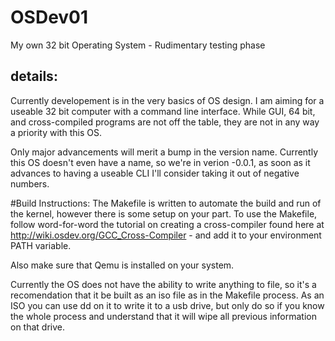 # OSDev01
My own 32 bit Operating System - Rudimentary testing phase
##
## details:
Currently developement is in the very basics of OS design. I am aiming for a useable 32 bit computer with a command line interface. 
While GUI, 64 bit, and cross-compiled programs are not off the table, they are not in any way a priority with this OS.


Only major advancements will merit a bump in the version name. Currently this OS doesn't even have a name, so we're in verion -0.0.1, as soon as it advances to having a useable CLI I'll consider taking it out of negative numbers. 


#Build Instructions:
The Makefile is written to automate the build and run of the kernel, however there is some setup on your part. 
To use the Makefile, follow word-for-word the tutorial on creating a cross-compiler found here at http://wiki.osdev.org/GCC_Cross-Compiler - and add it to your environment PATH variable.

Also make sure that Qemu is installed on your system.

Currently the OS does not have the ability to write anything to file, so it's a recomendation that it be built as an iso file as in the Makefile process. As an ISO you can use dd on it to write it to a usb drive, but only do so if you know the whole process and understand that it will wipe all previous information on that drive.

